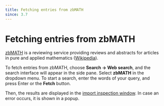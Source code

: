 ```yaml
---
title: Fetching entries from zbMATH
since: 3.7
---
```


# Fetching entries from zbMATH

[zbMATH](https://www.zbmath.org/) is a reviewing service providing reviews and abstracts for articles in pure and applied mathematics \([Wikipedia](https://en.wikipedia.org/wiki/Zentralblatt_MATH)\).

To fetch entries from zbMATH, choose **Search → Web search**, and the search interface will appear in the side pane. Select **zbMATH** in the dropdown menu. To start a search, enter the words of your query, and press Enter or the **Fetch** button.

Then, the results are displayed in the [import inspection window](../import-export/). In case an error occurs, it is shown in a popup.

